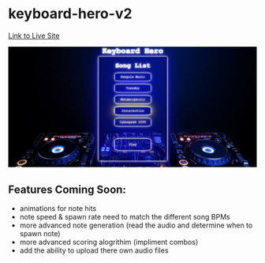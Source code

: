 # keyboard-hero-v2

[Link to Live Site](https://asbaxter.github.io/keyboard-hero-v2/)

![alt text](./public/assets/images/menu-screenshot.png)

## Features Coming Soon:
- animations for note hits
- note speed & spawn rate need to match the different song BPMs
- more advanced note generation (read the audio and determine when to spawn note) 
- more advanced scoring alogrithim (impliment combos)
- add the ability to upload there own audio files
